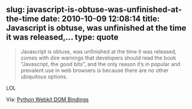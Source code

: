 slug: javascript-is-obtuse-was-unfinished-at-the-time
date: 2010-10-09 12:08:14
title: Javascript is obtuse, was unfinished at the time it was released,...
type: quote
---

> Javascript is obtuse, was unfinished at the time it was released, comes with dire warnings that developers should read the book “Javascript, the good bits”, and the only reason it’s in popular and prevalent use in web browsers is because there are no other ubiquitous options.

LOL

 Via: [Python Webkit DOM Bindings](http://www.gnu.org/software/pythonwebkit/)
